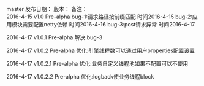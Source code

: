 master
发布日期：                   版本：                  备注：   
2016-4-15			  v1.0 Pre-alpha			   bug-1:请求路径按前缀匹配	         时间2016-4-15
                                                       bug-2:应用模块需要配置netty依赖  时间2016-4-16
													   bug-3:post请求异常                 时间2016-4-17


2016-4-17             v1.0.1 Pre-alpha           解决:bug-3


2016-4-17             v1.0.2 Pre-alpha           优化:引擎线程数可以通过用户properties配置设置
 													   
2016-4-17             v1.0.2.1 Pre-alpha         优化:业务自定义线程池如果不配置可以不使用
													   
2016-4-17             v1.0.2.2 Pre-alpha         优化:logback使业务线程block
													   
													   
													   
													   
